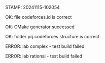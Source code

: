 STAMP: 20241115-102054
OK: file codeforces.id is correct
OK: CMake generator successed
OK: folder prj.codeforces structure is correct
ERROR: lab complex - test build failed
ERROR: lab rational - test build failed
